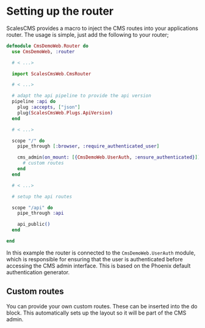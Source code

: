 # Setting up the router
ScalesCMS provides a macro to inject the CMS routes into your applications router.
The usage is simple, just add the following to your router;

```elixir
defmodule CmsDemoWeb.Router do
  use CmsDemoWeb, :router

  # < ...>

  import ScalesCmsWeb.CmsRouter

  # < ...>

  # adapt the api pipeline to provide the api version
  pipeline :api do
    plug :accepts, ["json"]
    plug(ScalesCmsWeb.Plugs.ApiVersion)
  end

  # < ...>

  scope "/" do
    pipe_through [:browser, :require_authenticated_user]

    cms_admin(on_mount: [{CmsDemoWeb.UserAuth, :ensure_authenticated}]) do
      # custom routes
    end
  end

  # < ...>

  # setup the api routes

  scope "/api" do
    pipe_through :api

    api_public()
  end

end
```

In this example the router is connected to the `CmsDemoWeb.UserAuth` module, which is responsible for ensuring that the user is authenticated before accessing the CMS admin interface.
This is based on the Phoenix default authentication generator.

## Custom routes
You can provide your own custom routes. These can be inserted into the do block. This automatically sets up the layout so it will be part of the CMS admin.
